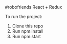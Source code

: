 #robofriends React + Redux

To run the project:

1. Clone this repo
2. Run npm install
3. Run npm start